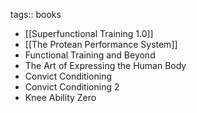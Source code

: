 tags:: books

- [[Superfunctional Training 1.0]]
- [[The Protean Performance System]]
- Functional Training and Beyond
- The Art of Expressing the Human Body
- Convict Conditioning
- Convict Conditioning 2
- Knee Ability Zero
